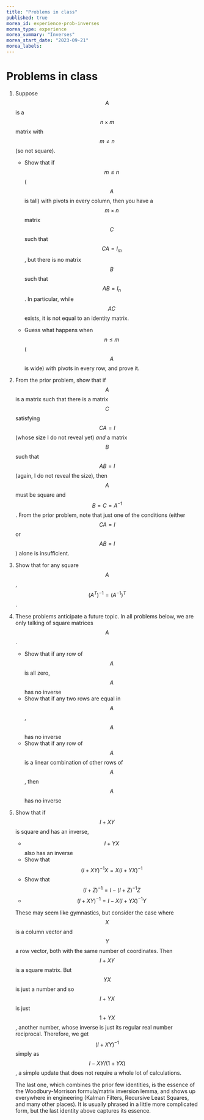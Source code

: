 ```yaml
---
title: "Problems in class"
published: true
morea_id: experience-prob-inverses
morea_type: experience
morea_summary: "Inverses"
morea_start_date: "2023-09-21"
morea_labels:
---
```


# Problems in class

1. Suppose $$A$$ is a $$n\times m$$ matrix with $$m\ne n$$ (so not square). 

	* Show that if $$m \le n$$ ($$A$$ is tall) with pivots in every
      column, then you have a $$m\times n$$ matrix $$C$$ such that $$CA = I_m$$,
	  but there is no matrix $$B$$ such that $$AB =I_n$$. In particular, while
	  $$AC$$ exists, it is not equal to an identity matrix.

	* Guess what happens when $$n\le m$$ ($$A$$ is wide) with pivots
      in every row, and prove it.

2. From the prior problem, show that if $$A$$ is a matrix such that
   there is a matrix $$C$$ satisfying $$CA =I$$ (whose size I do not
   reveal yet) _and_ a matrix $$B$$ such that $$AB=I$$ (again, I
   do not reveal the size), then $$A$$ must be square and
   $$B=C=A^{-1}$$. From the prior problem, note that just one of the
   conditions (either $$CA=I$$ or $$AB=I$$) alone is insufficient.

3. Show that for any square $$A$$, $$(A^T)^{-1} = (A^{-1})^T$$.

4. These problems anticipate a future topic. In all problems below,
   we are only talking of square matrices $$A$$.
   * Show that if any row of $$A$$ is all zero, $$A$$ has no inverse
   * Show that if any two rows are equal in $$A$$, $$A$$ has no inverse
   * Show that if any row of $$A$$ is a linear combination of other rows
	 of $$A$$, then $$A$$ has no inverse
	 
5. Show that if $$I+XY$$ is square and has an inverse, 
   * $$I+YX$$ also has an inverse 
   * Show that $$(I+XY)^{-1}X = X(I+YX)^{-1}$$
   * Show that $$(I+Z)^{-1} = I - (I+Z)^{-1} Z$$
   * $$(I+XY)^{-1} = I - X(I+YX)^{-1}Y $$
   
   These may seem like gymnastics, but consider the case where $$X$$
   is a column vector and $$Y$$ a row vector, both with the same
   number of coordinates. Then $$I+XY$$ is a square matrix. But $$YX$$
   is just a number and so $$I+YX$$ is just $$1+YX$$, another number,
   whose inverse is just its regular real number
   reciprocal. Therefore, we get $$(I+XY)^{-1}$$ simply as $$I -
   XY/(1+ YX)$$, a simple update that does not require a whole lot of
   calculations. 
   
   The last one, which combines the prior few identities, is the
   essence of the Woodbury-Morrison formula/matrix inversion lemma,
   and shows up everywhere in engineering (Kalman Filters, Recursive
   Least Squares, and many other places). It is usually phrased in a
   little more complicated form, but the last identity above captures
   its essence.
